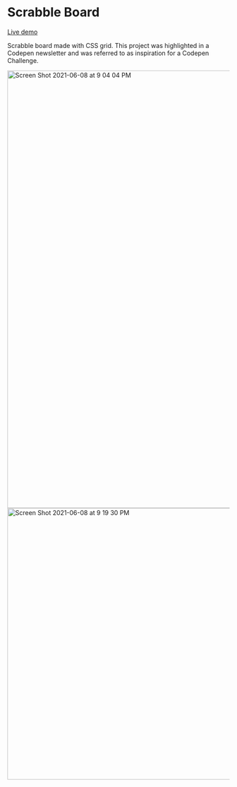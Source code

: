 # Scrabble Board

[Live demo](https://codepen.io/bobbykorec/live/yZyNPr "CSS Grid Scrabble Board")

Scrabble board made with CSS grid. This project was highlighted in a Codepen newsletter and was referred to as inspiration for a Codepen Challenge. 

<img width="991" alt="Screen Shot 2021-06-08 at 9 04 04 PM" src="https://user-images.githubusercontent.com/17466307/121291463-2b7d8880-c89d-11eb-99c8-17e81a34a33f.png">

<img width="615" alt="Screen Shot 2021-06-08 at 9 19 30 PM" src="https://user-images.githubusercontent.com/17466307/121292703-418c4880-c89f-11eb-820e-81f3c2e3c7f4.png">
